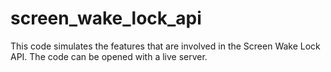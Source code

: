 # screen_wake_lock_api

This code simulates the features that are involved in the Screen Wake Lock API. The code can be opened with a live server.  
